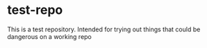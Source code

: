test-repo
=========
This is a test repository. Intended for trying out things that could be dangerous on a working repo
